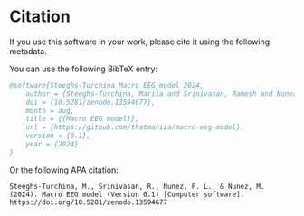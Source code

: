 # Citation

If you use this software in your work, please cite it using the following metadata.

You can use the following BibTeX entry:

```bibtex
@software{Steeghs-Turchina_Macro_EEG_model_2024,
    author = {Steeghs-Turchina, Mariia and Srinivasan, Ramesh and Nunez, Paul L. and Nunez, Michael},
    doi = {10.5281/zenodo.13594677},
    month = aug,
    title = {{Macro EEG model}},
    url = {https://github.com/thatmariia/macro-eeg-model},
    version = {0.1},
    year = {2024}
}
```

Or the following APA citation:

```
Steeghs-Turchina, M., Srinivasan, R., Nunez, P. L., & Nunez, M. (2024). Macro EEG model (Version 0.1) [Computer software]. https://doi.org/10.5281/zenodo.13594677
```
